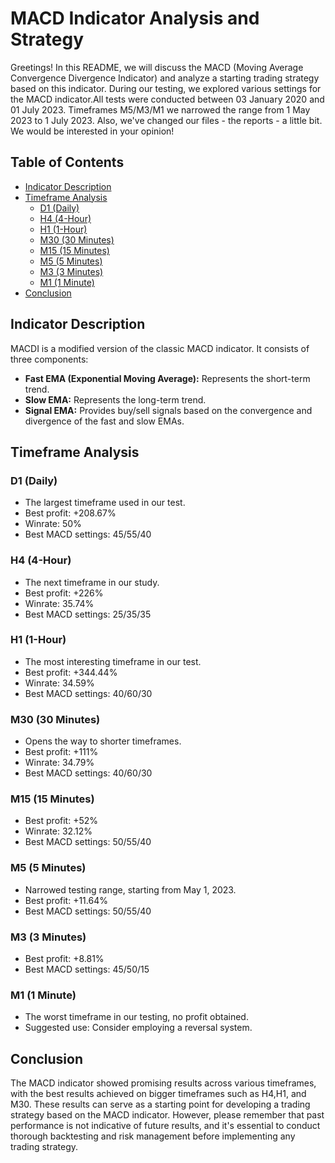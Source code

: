 # MACD Indicator Analysis and Strategy
Greetings!
In this README, we will discuss the MACD (Moving Average Convergence Divergence Indicator) and analyze a starting trading strategy based on this indicator. During our testing, we explored various settings for the MACD indicator.All tests were conducted between 03 January 2020 and 01 July 2023. 
Timeframes M5/M3/M1 we narrowed the range from 1 May 2023 to 1 July 2023. Also, we've changed our files - the reports - a little bit. We would be interested in your opinion!

## Table of Contents
- [Indicator Description](#indicator-description)
- [Timeframe Analysis](#timeframe-analysis)
  - [D1 (Daily)](#d1-daily)
  - [H4 (4-Hour)](#h4-4-hour)
  - [H1 (1-Hour)](#h1-1-hour)
  - [M30 (30 Minutes)](#m30-30-minutes)
  - [M15 (15 Minutes)](#m15-15-minutes)
  - [M5 (5 Minutes)](#m5-5-minutes)
  - [M3 (3 Minutes)](#m3-3-minutes)
  - [M1 (1 Minute)](#m1-1-minute)
- [Conclusion](#conclusion)

## Indicator Description

MACDI is a modified version of the classic MACD indicator. It consists of three components:
- **Fast EMA (Exponential Moving Average):** Represents the short-term trend.
- **Slow EMA:** Represents the long-term trend.
- **Signal EMA:** Provides buy/sell signals based on the convergence and divergence of the fast and slow EMAs.

## Timeframe Analysis

### D1 (Daily)
- The largest timeframe used in our test.
- Best profit: +208.67%
- Winrate: 50%
- Best MACD settings: 45/55/40

### H4 (4-Hour)
- The next timeframe in our study.
- Best profit: +226%
- Winrate: 35.74%
- Best MACD settings: 25/35/35

### H1 (1-Hour)
- The most interesting timeframe in our test.
- Best profit: +344.44%
- Winrate: 34.59%
- Best MACD settings: 40/60/30

### M30 (30 Minutes)
- Opens the way to shorter timeframes.
- Best profit: +111%
- Winrate: 34.79%
- Best MACD settings: 40/60/30

### M15 (15 Minutes)
- Best profit: +52%
- Winrate: 32.12%
- Best MACD settings: 50/55/40

### M5 (5 Minutes)
- Narrowed testing range, starting from May 1, 2023.
- Best profit: +11.64%
- Best MACD settings: 50/55/40

### M3 (3 Minutes)
- Best profit: +8.81%
- Best MACD settings: 45/50/15

### M1 (1 Minute)
- The worst timeframe in our testing, no profit obtained.
- Suggested use: Consider employing a reversal system.

## Conclusion

The MACD indicator showed promising results across various timeframes, with the best results achieved on bigger timeframes such as H4,H1, and M30. These results can serve as a starting point for developing a trading strategy based on the MACD indicator. However, please remember that past performance is not indicative of future results, and it's essential to conduct thorough backtesting and risk management before implementing any trading strategy.
